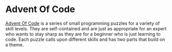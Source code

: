 # Advent Of Code

[Advent Of Code](http://adventofcode.com) is a series of small programming puzzles for a variety of skill levels.
They are self-contained and are just as appropriate for an expert who wants to stay sharp as they are for a beginner
who is just learning to code. Each puzzle calls upon different skills and has two parts that build on a theme.

